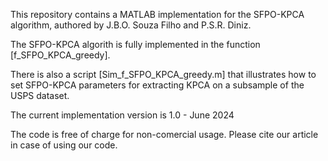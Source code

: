This repository contains a MATLAB implementation for the SFPO-KPCA algorithm, authored by J.B.O. Souza Filho and
P.S.R. Diniz.

The SFPO-KPCA algorith is fully implemented in the function [f_SFPO_KPCA_greedy].

There is also a script [Sim_f_SFPO_KPCA_greedy.m] that illustrates how to set SFPO-KPCA parameters for extracting KPCA on 
a subsample of the USPS dataset.

The current implementation version is 1.0 - June 2024

The code is free of charge for non-comercial usage. Please cite our article in case of using our code.  
